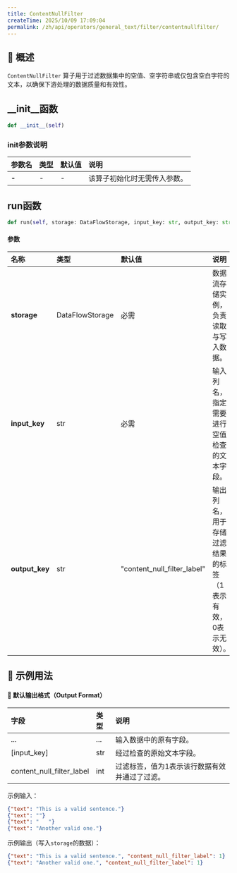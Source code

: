 ```yaml
---
title: ContentNullFilter
createTime: 2025/10/09 17:09:04
permalink: /zh/api/operators/general_text/filter/contentnullfilter/
---
```


## 📘 概述
`ContentNullFilter` 算子用于过滤数据集中的空值、空字符串或仅包含空白字符的文本，以确保下游处理的数据质量和有效性。

## __init__函数
```python
def __init__(self)
```
### init参数说明
| 参数名 | 类型 | 默认值 | 说明 |
| :--- | :--- | :--- | :--- |
| **-** | - | - | 该算子初始化时无需传入参数。 |

## run函数
```python
def run(self, storage: DataFlowStorage, input_key: str, output_key: str='content_null_filter_label')
```
#### 参数
| 名称 | 类型 | 默认值 | 说明 |
| :------------- | :---------------- | :--------------------------- | :------------------------------------------- |
| **storage** | DataFlowStorage | 必需 | 数据流存储实例，负责读取与写入数据。 |
| **input_key** | str | 必需 | 输入列名，指定需要进行空值检查的文本字段。 |
| **output_key** | str | "content_null_filter_label" | 输出列名，用于存储过滤结果的标签（1表示有效，0表示无效）。 |

## 🧠 示例用法


#### 🧾 默认输出格式（Output Format）
| 字段 | 类型 | 说明 |
| :--------------------------- | :---- | :---------------------------------- |
| ... | ... | 输入数据中的原有字段。 |
| [input_key] | str | 经过检查的原始文本字段。 |
| content_null_filter_label | int | 过滤标签，值为1表示该行数据有效并通过了过滤。 |

示例输入：
```json
{"text": "This is a valid sentence."}
{"text": ""}
{"text": "   "}
{"text": "Another valid one."}
```
示例输出（写入`storage`的数据）：
```json
{"text": "This is a valid sentence.", "content_null_filter_label": 1}
{"text": "Another valid one.", "content_null_filter_label": 1}
```
